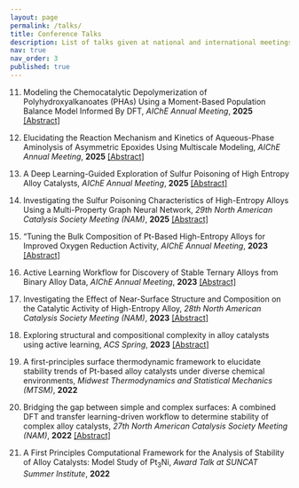 ```yaml
---
layout: page
permalink: /talks/
title: Conference Talks
description: List of talks given at national and international meetings.
nav: true
nav_order: 3
published: true
---
```


11. Modeling the Chemocatalytic Depolymerization of Polyhydroxyalkanoates (PHAs) Using a Moment-Based Population Balance Model Informed By DFT, *AIChE Annual Meeting*, **2025** [[Abstract]](https://aiche.confex.com/aiche/2025/meetingapp.cgi/Paper/713010)

10. Elucidating the Reaction Mechanism and Kinetics of Aqueous-Phase Aminolysis of Asymmetric Epoxides Using Multiscale Modeling, *AIChE Annual Meeting*, **2025** [[Abstract]](https://aiche.confex.com/aiche/2025/meetingapp.cgi/Paper/712924)

9. A Deep Learning-Guided Exploration of Sulfur Poisoning of High Entropy Alloy Catalysts, *AIChE Annual Meeting*, **2025** [[Abstract]](https://aiche.confex.com/aiche/2025/meetingapp.cgi/Paper/715018)

8. Investigating the Sulfur Poisoning Characteristics of High-Entropy Alloys Using a Multi-Property Graph Neural Network, *29th North American Catalysis Society Meeting (NAM)*, **2025** [[Abstract]](https://aiche.confex.com/aiche/nams25/meetingapp.cgi/Paper/704827)

7. “Tuning the Bulk Composition of Pt-Based High-Entropy Alloys for Improved Oxygen Reduction Activity, *AIChE Annual Meeting*, **2023** [[Abstract]](https://aiche.confex.com/aiche/2023/meetingapp.cgi/Paper/665276)

6. Active Learning Workflow for Discovery of Stable Ternary Alloys from Binary Alloy Data, *AIChE Annual Meeting*, **2023** [[Abstract]](https://aiche.confex.com/aiche/2023/meetingapp.cgi/Paper/666176)

5. Investigating the Effect of Near-Surface Structure and Composition on the Catalytic Activity of High-Entropy Alloy, *28th North American Catalysis Society Meeting (NAM)*, **2023** [[Abstract]](https://nam.confex.com/nam/2023/meetingapp.cgi/Paper/31392)

4. Exploring structural and compositional complexity in alloy catalysts using active learning, *ACS Spring*, **2023** [[Abstract]](https://scimeetings.acs.org/exhibit/Exploring-structural-compositional-complexity-alloy/3802512)

3. A first-principles surface thermodynamic framework to elucidate stability trends of Pt-based alloy catalysts under diverse chemical environments, *Midwest Thermodynamics and Statistical Mechanics (MTSM)*, **2022**

2. Bridging the gap between simple and complex surfaces: A combined DFT and transfer learning-driven workflow to determine stability of complex alloy catalysts, *27th North American Catalysis Society Meeting (NAM)*, **2022** [[Abstract]](https://nam.confex.com/nam/2022/meetingapp.cgi/Paper/29008)

 1. A First Principles Computational Framework for the Analysis of Stability of Alloy Catalysts: Model Study of Pt<sub>3</sub>Ni, *Award Talk at SUNCAT Summer Institute*, **2022**

